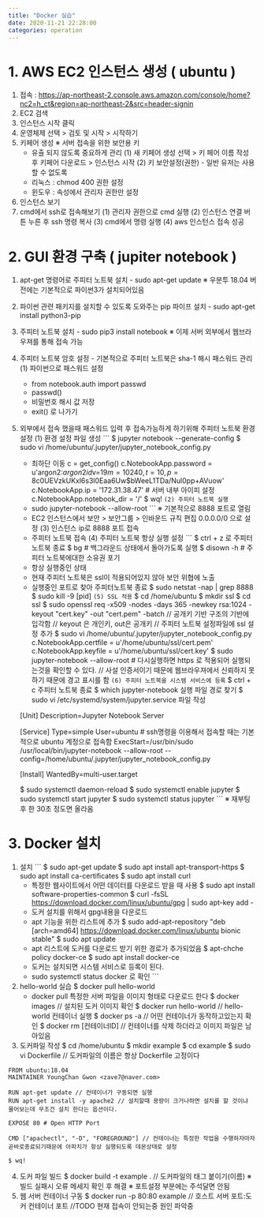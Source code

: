 ```yaml
---
title: "Docker 실습"
date: 2020-11-21 22:28:00
categories: operation
---
```


# 1. AWS EC2 인스턴스 생성 ( ubuntu )
  1. 접속 : https://ap-northeast-2.console.aws.amazon.com/console/home?nc2=h_ct&region=ap-northeast-2&src=header-signin
  2. EC2 검색
  3. 인스턴스 시작 클릭
  4. 운영체제 선택 > 검토 및 시작 > 시작하기
  5. 키페어 생성
    ※ 서버 접속을 위한 보안용 키
      - 유츌 되지 않도록 중요하게 관리
    (1) 새 키페어 생성 선택 > 키 페어 이름 작성 후 키페어 다운로드 > 인스턴스 시작
    (2) 키 보안설정(권한) - 일반 유저는 사용할 수 없도록
      - 리눅스 : chmod 400 권한 설정
      - 윈도우 : 속성에서 관리자 권한만 설정
  6. 인스턴스 보기
  7. cmd에서 ssh로 접속해보기
    (1) 관리자 권한으로 cmd 실행
    (2) 인스턴스 연결 버튼 누른 후 ssh 명령 복사
    (3) cmd에서 명령 실행
    (4) aws 인스턴스 접속 성공
# 2. GUI 환경 구축 ( jupiter notebook )
  1. apt-get 명령어로 주피터 노트북 설치
    - sudo apt-get update
    ※ 우분투 18.04 버전에는 기본적으로 파이썬3가 설치되어있음
  2. 파이썬 관련 패키지를 설치할 수 있도록 도와주는 pip 파이프 설치
    - sudo apt-get install python3-pip
  3. 주피터 노트북 설치
    - sudo pip3 install notebook
    ※ 이제 서버 외부에서 웹브라우져를 통해 접속 가능
  4. 주피터 노트북 암호 설정
    - 기본적으로 주피터 노트북은 sha-1 해시 패스워드 관리
    (1) 파이썬으로 패스워드 설정
      - from notebook.auth import passwd
      - passwd()
      - 비밀번호 해시 값 저장
      - exit() 로 나가기
  5. 외부에서 접속 했을때 패스워드 입력 후 접속가능하게 하기위해 주피터 노트북 환경 설정
    (1) 환경 설정 파일 생성
    ```
      $ jupyter notebook --generate-config 
      $ sudo vi /home/ubuntu/.jupyter/jupyter_notebook_config.py
      - 최하단 이동
      c = get_config()
      c.NotebookApp.password = u'argon2:$argon2id$v=19$m=10240,t=10,p=8$c0UEVzkUKxl6s3l0Eaa6Uw$bWeeL1TDa/Nul0pp+AVuow'
      c.NotebookApp.ip = '172.31.38.47' # 서버 내부 아이피 설정
      c.NotebookApp.notebook_dir = '/'
      $ wq!
    ```
    (2) 주피터 노트북 실행
    ```
      - sudo jupyter-notebook --allow-root
    ```
      ※ 기본적으로 8888 포트로 열림
      - EC2 인스턴스에서 보안 > 보안그룹 > 인바운드 규칙 편집 0.0.0.0/0 으로 설정
    (3) 인스턴스 ip로 8888 포트 접속
      - 주피터 노트북 접속
    (4) 주피터 노트북 항상 실행 설정
    ```
      $ ctrl + z 로 주피터 노트북 종료
      $ bg # 백그라운드 상태에서 돌아가도록 실행
      $ disown -h # 주피터 노트북에대한 소유권 포기
      - 항상 실행중인 상태
      - 현재 주피터 노트북은 ssl이 적용되어있지 않아 보안 위협에 노출
      - 실행중인 포트로 찾아 주피터노트북 종료
      $ sudo netstat -nap | grep 8888
      $ sudo kill -9 [pid]
    ```
    (5) SSL 적용
    ```
      $ cd /home/ubuntu
      $ mkdir ssl
      $ cd ssl
      $ sudo openssl req -x509 -nodes -days 365 -newkey rsa:1024 -keyout "cert.key" -out "cert.pem" -batch
      // 공개키 기반 구조의 기반에 입각함
      // keyout 은 개인키, out은 공개키
      // 주피터 노트북 설정파일에 ssl 설정 추가
      $ sudo vi /home/ubuntu/.jupyter/jupyter_notebook_config.py
      c.NotebookApp.certfile = u'/home/ubuntu/ssl/cert.pem'
      c.NotebookApp.keyfile = u'/home/ubuntu/ssl/cert.key'
      $ sudo jupyter-notebook --allow-root # 다시실행하면 https 로 적용되어 실행되는것을 확인할 수 있다.
      // 사설 인증서이기 때문에 웹브라우져에서 신뢰하지 못하기 때문에 경고 표시를 함
    ```
    (6) 주피터 노트북을 시스템 서비스에 등록
    ```
      $ ctrl + c 주피터 노트북 종료
      $ which jupyter-notebook 실행 파일 경로 찾기
      $ sudo vi /etc/systemd/system/jupyter.service 파일 작성

      [Unit]
      Description=Jupyter Notebook Server
      
      [Service]
      Type=simple
      User=ubuntu # ssh명령을 이용해서 접속할 때는 기본적으로 ubuntu 계정으로 접속함
      ExecStart=/usr/bin/sudo /usr/local/bin/jupyter-notebook --allow-root --config=/home/ubuntu/.jupyter/jupyter_notebook_config.py
      
      [Install]
      WantedBy=multi-user.target
      
      $ sudo systemctl daemon-reload
      $ sudo systemctl enable jupyter
      $ sudo systemctl start jupyter
      $ sudo systemctl status jupyter
    ```
      ※ 재부팅 후 한 30초 정도면 올라옴
# 3. Docker 설치
  1. 설치
    ```
    $ sudo apt-get update
    $ sudo apt install apt-transport-https
    $ sudo apt install ca-certificates
    $ sudo apt install curl
      - 특정한 웹사이트에서 어떤 데이터를 다운로드 받을 때 사용
    $ sudo apt install software-properties-common
    $ curl -fsSL https://download.docker.com/linux/ubuntu/gpg | sudo apt-key add -
      - 도커 설치를 위해서 gpg내용을 다운로드
      - apt 기능을 위한 리스트에 추가
    $ sudo add-apt-repository "deb [arch=amd64] https://download.docker.com/linux/ubuntu bionic stable"
    $ sudo apt update
      - apt 리스트에 도커를 다운로드 받기 위한 경로가 추가되었음
    $ apt-chche policy docker-ce
    $ sudo apt install docker-ce
      - 도커는 설치되면 시스템 서비스로 등록이 된다.
      - sudo systemctl status docker 로 확인
    ```
  2. hello-world 실습
    $ docker pull hello-world
      - docker pull 특정한 서버 파일을 이미지 형태로 다운로드 한다
    $ docker images // 설치된 도커 이미지 확인
    $ docker run hello-world // hello-world 컨테이너 실행
    $ docker ps -a  // 어떤 컨테이너가 동작하고있는지 확인
    $ docker rm [컨테이너ID] // 컨테이너를 삭제 하더라고 이미지 파일은 남아있음
  3. 도커파일 작성
    $ cd /home/ubuntu
    $ mkdir example
    $ cd example
    $ sudo vi Dockerfile // 도커파일의 이름은 항상 Dockerfile 고정이다
    
    FROM ubuntu:18.04
    MAINTAINER YoungChan Gwon <zave7@naver.com>
    
    RUN apt-get update // 컨테이너가 구동되면 실행
    RUN apt-get install -y apache2 // 설치할때 용량이 크거나하면 설치를 할 것이냐 물어보는데 무조건 설치 한다는 옵션이다.
    
    EXPOSE 80 # Open HTTP Port
    
    CMD ["apachectl", "-D", "FOREGROUND"] // 컨테이너는 특정한 작업을 수행하자마자 곧바로종료되기때문에 아파치가 항상 실행되도록 데몬상태로 설정
    
    $ wq!
  4. 도커 파일 빌드
    $ docker build -t example .  // 도커파일의 태그 붙이기(이름)
    ※ 빌드 실패시 오류 메세지 확인 후 해결
    ※ 포트설정 부분에는 주석달면 안됨
  5. 웹 서버 컨테이너 구동
    $ docker run -p 80:80 example // 호스트 서버 포트:도커 컨테이너 포트
    //TODO 현재 접속이 안되는중 원인 파악중
            
            
            
            
            
            
            
            
            
            
            
            
            
            
            
            
            
            
            
            
            
      
      
      
      
      
      

